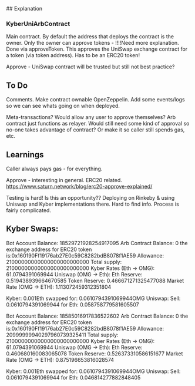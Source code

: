 ## Explanation

### KyberUniArbContract
Main contract.
By default the address that deploys the contract is the owner.
Only the owner can approve tokens - !!!!Need more explanation. Done via approveToken. This approves the UniSwap exchange contract for a token (via token address). Has to be an ERC20 token!

Approve - UniSwap contract will be trusted but still not best practice?

## To Do

Comments.
Make contract ownable OpenZeppelin.
Add some events/logs so we can see whats going on when deployed.

Meta-transactions?
  Would allow any user to approve themselves?
  Arb contract just functions as relayer.
  Would still need some kind of approval so no-one takes advantage of contract? Or make it so caller still spends gas, etc.

## Learnings

Caller always pays gas - for everything.

Approve - interesting in general. ERC20 related.
  https://www.saturn.network/blog/erc20-approve-explained/

Testing is hard! Is this an opportunity??
  Deploying on Rinkeby & using Uniswap and Kyber implementations there. Hard to find info. Process is fairly complicated.

## Kyber Swaps:

Bot Account Balance: 18529721928254917095
Arb Contract Balance: 0
the exchange address for ERC20 token is:0x160190Ff19176ab27E0c59C8282bdB8078f1AE59
Allowance: 21000000000000000000000000
Total supply: 21000000000000000000000000
Kyber Rates (Eth -> OMG):
61.0794391069944
Uniswap (OMG -> Eth):
Eth Reserve: 0.519438939664670585
Token Reserve: 0.466671271325477088
Market Rate (OMG -> ETH): 1.113072459312351804

Kyber: 0.001Eth swapped for: 0.0610794391069944OMG
Uniswap: Sell: 0.0610794391069944 for Eth: 0.058758779581605507

Bot Account Balance: 18585016917836522602
Arb Contract Balance: 0
the exchange address for ERC20 token is:0x160190Ff19176ab27E0c59C8282bdB8078f1AE59
Allowance: 20999999940297960739325411
Total supply: 21000000000000000000000000
Kyber Rates (Eth -> OMG):
61.0794391069944
Uniswap (OMG -> Eth):
Eth Reserve: 0.460680160083065078
Token Reserve: 0.526373310586151677
Market Rate (OMG -> ETH): 0.875196653816028574

Kyber: 0.001Eth swapped for: 0.0610794391069944OMG
Uniswap: Sell: 0.0610794391069944 for Eth: 0.046814277882848405
